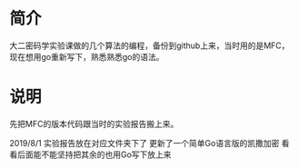 # 简介
大二密码学实验课做的几个算法的编程，备份到github上来，当时用的是MFC，现在想用go重新写下，熟悉熟悉go的语法。

# 说明
先把MFC的版本代码跟当时的实验报告搬上来。

2019/8/1
实验报告放在对应文件夹下了
更新了一个简单Go语言版的凯撒加密
看看后面能不能坚持把其余的也用Go写下放上来

